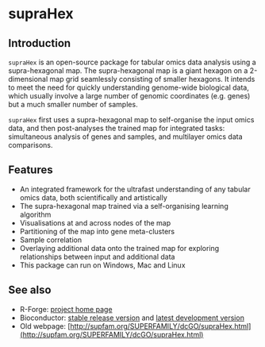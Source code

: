 # supraHex

## Introduction

`supraHex` is an open-source package for tabular omics data analysis using a supra-hexagonal map. The supra-hexagonal map is a giant hexagon on a 2-dimensional map grid seamlessly consisting of smaller hexagons. It intends to meet the need for quickly understanding genome-wide biological data, which usually involve a large number of genomic coordinates (e.g. genes) but a much smaller number of samples. 

`supraHex` first uses a supra-hexagonal map to self-organise the input omics data, and then post-analyses the trained map for integrated tasks: simultaneous analysis of genes and samples, and multilayer omics data comparisons.

## Features

* An integrated framework for the ultrafast understanding of any tabular omics data, both scientifically and artistically
* The supra-hexagonal map trained via a self-organising learning algorithm
* Visualisations at and across nodes of the map
* Partitioning of the map into gene meta-clusters
* Sample correlation
* Overlaying additional data onto the trained map for exploring relationships between input and additional data
* This package can run on Windows, Mac and Linux

## See also

* R-Forge: [project home page](http://suprahex.r-forge.r-project.org)
* Bioconductor: [stable release version](http://bioconductor.org/packages/release/bioc/html/supraHex.html) and [latest development version](http://bioconductor.org/packages/devel/bioc/html/supraHex.html)
* Old webpage: [http://supfam.org/SUPERFAMILY/dcGO/supraHex.html](http://supfam.org/SUPERFAMILY/dcGO/supraHex.html)

